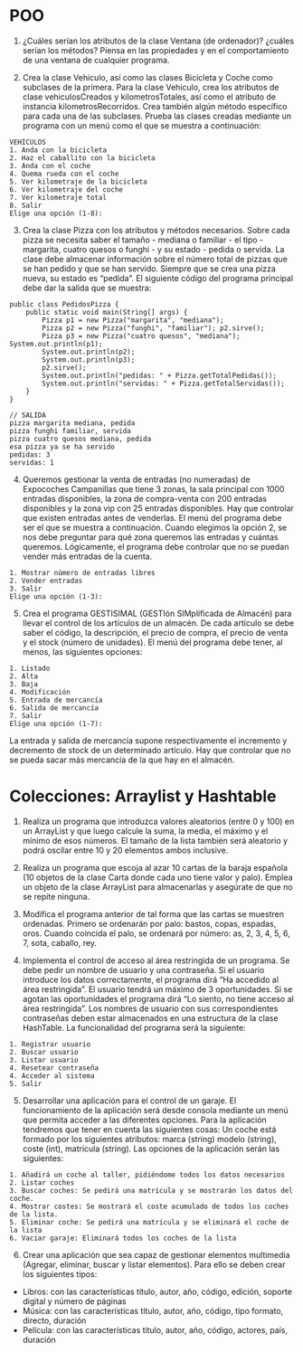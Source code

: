 # POO

1. ¿Cuáles serían los atributos de la clase Ventana (de ordenador)? ¿cuáles serían los métodos? Piensa en las propiedades y en el comportamiento de una ventana de cualquier programa.

2. Crea la clase Vehiculo, así como las clases Bicicleta y Coche como subclases de la primera. Para la clase Vehiculo, crea los atributos de clase vehiculosCreados y kilometrosTotales, así como el atributo de instancia kilometrosRecorridos. Crea también algún método específico para cada una de las subclases. Prueba las clases creadas mediante un programa con un menú como el que se muestra a continuación:

```
VEHÍCULOS
1. Anda con la bicicleta
2. Haz el caballito con la bicicleta
3. Anda con el coche
4. Quema rueda con el coche
5. Ver kilometraje de la bicicleta
6. Ver kilometraje del coche
7. Ver kilometraje total
8. Salir
Elige una opción (1-8):
```



3. Crea la clase Pizza con los atributos y métodos necesarios. Sobre cada pizza se necesita saber el tamaño - mediana o familiar - el tipo - margarita, cuatro quesos o funghi - y su estado - pedida o servida. La clase debe almacenar información sobre el número total de pizzas que se han pedido y que se han servido. Siempre que se crea una pizza nueva, su estado es “pedida”. El siguiente código del programa principal debe dar la salida que se muestra:

```
public class PedidosPizza {
	public static void main(String[] args) {
		Pizza p1 = new Pizza("margarita", "mediana");
		Pizza p2 = new Pizza("funghi", "familiar"); p2.sirve();
		Pizza p3 = new Pizza("cuatro quesos", "mediana"); System.out.println(p1);
		System.out.println(p2);
		System.out.println(p3);
		p2.sirve();
		System.out.println("pedidas: " + Pizza.getTotalPedidas());
		System.out.println("servidas: " + Pizza.getTotalServidas());
	}
}

// SALIDA
pizza margarita mediana, pedida
pizza funghi familiar, servida
pizza cuatro quesos mediana, pedida
esa pizza ya se ha servido
pedidas: 3
servidas: 1

```

4. Queremos gestionar la venta de entradas (no numeradas) de Expocoches Campanillas que tiene 3 zonas, la sala principal con 1000 entradas disponibles, la zona de compra-venta con 200 entradas disponibles y la zona vip con 25 entradas disponibles. Hay que controlar que existen entradas antes de venderlas. El menú del programa debe ser el que se muestra a continuación. Cuando elegimos la opción 2, se nos debe preguntar para qué zona queremos las entradas y cuántas queremos. Lógicamente, el programa debe controlar que no se puedan vender más entradas de la cuenta.

```
1. Mostrar número de entradas libres
2. Vender entradas
3. Salir
Elige una opción (1-3):
```

5. Crea el programa GESTISIMAL (GESTIón SIMplificada de Almacén) para llevar el control de los artículos de un almacén. De cada artículo se debe saber el código, la descripción, el precio de compra, el precio de venta y el stock (número de unidades). El menú del programa debe tener, al menos, las siguientes opciones:

```
1. Listado
2. Alta
3. Baja
4. Modificación
5. Entrada de mercancía
6. Salida de mercancía
7. Salir
Elige una opción (1-7):
```

La entrada y salida de mercancía supone respectivamente el incremento y decremento de stock de un determinado artículo. Hay que controlar que no se pueda sacar más mercancía de la que hay en el almacén.

# Colecciones: Arraylist y Hashtable

1. Realiza un programa que introduzca valores aleatorios (entre 0 y 100) en un ArrayList y que luego calcule la suma, la media, el máximo y el mínimo de esos números. El tamaño de la lista también será aleatorio y podrá oscilar entre 10 y 20 elementos ambos inclusive.

2. Realiza un programa que escoja al azar 10 cartas de la baraja española (10 objetos de la clase Carta donde cada uno tiene valor y palo). Emplea un objeto de la clase ArrayList para almacenarlas y asegúrate de que no se repite ninguna.

3. Modifica el programa anterior de tal forma que las cartas se muestren ordenadas. Primero se ordenarán por palo: bastos, copas, espadas, oros. Cuando coincida el palo, se ordenará por número: as, 2, 3, 4, 5, 6, 7, sota, caballo, rey.

4. Implementa el control de acceso al área restringida de un programa. Se debe pedir un nombre de usuario y una contraseña. Si el usuario introduce los datos correctamente, el programa dirá “Ha accedido al área restringida”. El usuario tendrá un máximo de 3 oportunidades. Si se agotan las oportunidades el programa dirá “Lo siento, no tiene acceso al área restringida”. Los nombres de usuario con sus correspondientes contraseñas deben estar almacenados en una estructura de la clase HashTable. La funcionalidad del programa será la siguiente:

```
1. Registrar usuario
2. Buscar usuario
3. Listar usuario
4. Resetear contraseña
4. Acceder al sistema
5. Salir
```

5. Desarrollar una aplicación para el control de un garaje. El funcionamiento de la aplicación será desde consola mediante un menú que permita acceder a las diferentes opciones. Para la aplicación tendremos que tener en cuenta las siguientes cosas:
   Un coche está formado por los siguientes atributos: marca (string) modelo (string), coste (int), matricula (string). Las opciones de la aplicación serán las siguientes:

```
1. Añadirá un coche al taller, pidiéndome todos los datos necesarios
2. Listar coches
3. Buscar coches: Se pedirá una matrícula y se mostrarán los datos del coche.
4. Mostrar costes: Se mostrará el coste acumulado de todos los coches de la lista.
5. Eliminar coche: Se pedirá una matrícula y se eliminará el coche de la lista
6. Vaciar garaje: Eliminará todos los coches de la lista
```

6.  Crear una aplicación que sea capaz de gestionar elementos multimedia (Agregar, eliminar, buscar y listar elementos). Para ello se deben crear los siguientes tipos:

- Libros: con las características título, autor, año, código, edición, soporte digital y número de páginas
- Música: con las características título, autor, año, código, tipo formato, directo, duración
- Película: con las características titulo, autor, año, código, actores, país, duración
